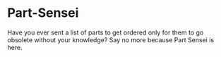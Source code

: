 # Part-Sensei
Have you ever sent a list of parts to get ordered only for them to go obsolete without your knowledge? Say no more because Part Sensei is here.
